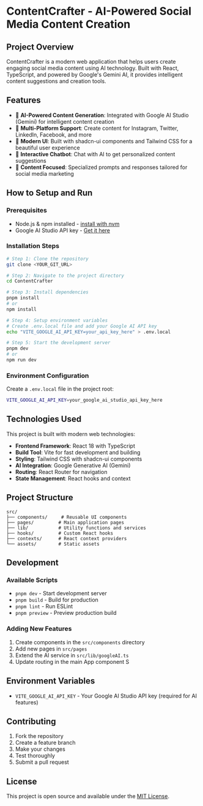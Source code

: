 # ContentCrafter - AI-Powered Social Media Content Creation
### 
## Project Overview

ContentCrafter is a modern web application that helps users create engaging social media content using AI technology. Built with React, TypeScript, and powered by Google's Gemini AI, it provides intelligent content suggestions and creation tools.

## Features

- 🤖 **AI-Powered Content Generation**: Integrated with Google AI Studio (Gemini) for intelligent content creation
- 📱 **Multi-Platform Support**: Create content for Instagram, Twitter, LinkedIn, Facebook, and more
- 🎨 **Modern UI**: Built with shadcn-ui components and Tailwind CSS for a beautiful user experience
- 💬 **Interactive Chatbot**: Chat with AI to get personalized content suggestions
- 🎯 **Content Focused**: Specialized prompts and responses tailored for social media marketing

## How to Setup and Run

### Prerequisites

- Node.js & npm installed - [install with nvm](https://github.com/nvm-sh/nvm#installing-and-updating)
- Google AI Studio API key - [Get it here](https://aistudio.google.com/)

### Installation Steps

```sh
# Step 1: Clone the repository
git clone <YOUR_GIT_URL>

# Step 2: Navigate to the project directory
cd ContentCrafter

# Step 3: Install dependencies
pnpm install
# or
npm install

# Step 4: Setup environment variables
# Create .env.local file and add your Google AI API key
echo "VITE_GOOGLE_AI_API_KEY=your_api_key_here" > .env.local

# Step 5: Start the development server
pnpm dev
# or
npm run dev
```

### Environment Configuration

Create a `.env.local` file in the project root:
```bash
VITE_GOOGLE_AI_API_KEY=your_google_ai_studio_api_key_here
```

## Technologies Used

This project is built with modern web technologies:

- **Frontend Framework**: React 18 with TypeScript
- **Build Tool**: Vite for fast development and building
- **Styling**: Tailwind CSS with shadcn-ui components
- **AI Integration**: Google Generative AI (Gemini)
- **Routing**: React Router for navigation
- **State Management**: React hooks and context

## Project Structure

```
src/
├── components/     # Reusable UI components
├── pages/         # Main application pages
├── lib/           # Utility functions and services
├── hooks/         # Custom React hooks
├── contexts/      # React context providers
└── assets/        # Static assets
```

## Development

### Available Scripts

- `pnpm dev` - Start development server
- `pnpm build` - Build for production
- `pnpm lint` - Run ESLint
- `pnpm preview` - Preview production build

### Adding New Features

1. Create components in the `src/components` directory
2. Add new pages in `src/pages`
3. Extend the AI service in `src/lib/googleAI.ts`
4. Update routing in the main App component
S

## Environment Variables

- `VITE_GOOGLE_AI_API_KEY` - Your Google AI Studio API key (required for AI features)

## Contributing

1. Fork the repository
2. Create a feature branch
3. Make your changes
4. Test thoroughly
5. Submit a pull request

## License

This project is open source and available under the [MIT License](LICENSE).
